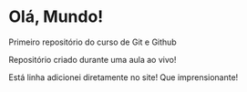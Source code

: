 # Olá, Mundo!
 Primeiro repositório do curso de Git e Github
 
 Repositório criado durante uma aula ao vivo!

 Está linha adicionei diretamente no site! Que imprensionante!
